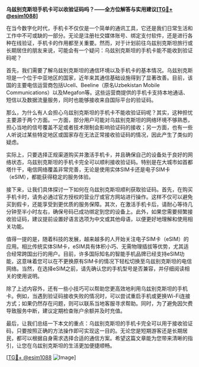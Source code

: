 **乌兹别克斯坦手机卡可以收验证码吗？——全方位解答与实用建议[[TG💪+ @esim1088](https://t.me/s/esim1088)]**

在当今数字化时代，手机卡不仅仅是一个简单的通讯工具，它还是我们日常生活和工作中不可或缺的一部分。无论是注册社交媒体账号、绑定支付软件，还是进行各种在线验证，手机卡的作用都至关重要。然而，对于计划前往乌兹别克斯坦旅行或长期居住的朋友来说，可能会有一个疑问：乌兹别克斯坦的手机卡能不能收到验证码呢？

首先，我们需要了解乌兹别克斯坦的通信环境以及手机卡的基本情况。乌兹别克斯坦是一个位于中亚地区的国家，近年来其通信基础设施得到了显著改善。目前，该国的主要电信运营商包括Ucell、Beeline（原名Uzbekistan Mobile Communications）以及Megafon等。这些运营商提供的手机卡支持本地通话、短信以及数据流量服务，同时也能够接收来自国际平台的验证码。

那么，为什么有人会担心乌兹别克斯坦的手机卡不能收验证码呢？其实，这种担忧主要源于两个方面。一方面，部分用户可能对乌兹别克斯坦的网络环境不够熟悉，担心当地的信号覆盖不足或者技术限制会影响验证码的接收；另一方面，也有一些人听说过某些特定地区或国家存在无法正常接收验证码的情况，因此产生了类似的疑虑。

实际上，只要选择正规渠道购买并激活手机卡，并且确保自己的设备处于良好的网络状态，乌兹别克斯坦的手机卡完全可以顺利接收验证码。特别是在大城市如首都塔什干，电信网络覆盖非常完善，无论是使用实体SIM卡还是电子SIM卡（eSIM），都能获得稳定的服务体验。

接下来，让我们具体探讨一下如何在乌兹别克斯坦顺利获取验证码。首先，在购买手机卡时，请务必通过官方授权的营业厅或官方网站进行操作。这样不仅可以避免买到假卡，还能享受到更优质的服务保障。其次，在激活手机卡后，请耐心等待几分钟至半小时左右，确保号码已成功绑定到您的设备上。此外，如果您需要频繁接收验证码，建议提前设置好语言选项为中文或其他母语，以便更好地理解和使用相关功能。

值得一提的是，随着科技的发展，越来越多的人开始关注电子SIM卡（eSIM）的应用。相比传统实体SIM卡，eSIM具有体积小巧、无需物理插拔等优势，尤其适合经常跨国出行的用户。目前，许多国际知名的智能手机品牌已经支持eSIM功能，这意味着您可以在不更换原有SIM卡的情况下轻松切换至乌兹别克斯坦的电信网络。当然，在选择eSIM之前，请先确认您的手机型号是否兼容，并仔细阅读相关的使用说明。

除了上述内容外，还有一些小技巧可以帮助您更高效地利用乌兹别克斯坦的手机卡。例如，当遇到验证码接收失败的情况时，可以尝试重启手机或更换Wi-Fi连接方式；如果仍然存在问题，则可以联系当地客服寻求帮助。同时，为了避免因欠费导致服务中断，建议定期检查账户余额并及时充值。

最后，让我们总结一下本文的重点：乌兹别克斯坦的手机卡完全可以用于接收验证码，只要按照正确的方法操作即可实现这一目的。无论您是短期游客还是长期居民，都可以根据自身需求选择合适的通信方案。希望这篇文章能为您带来清晰的指引，让您在乌兹别克斯坦的生活更加便捷顺畅。

[[TG💪+ @esim1088](https://t.me/s/esim1088) ![Image](https://i.postimg.cc/4NQfJmqS/Snipaste-2025-05-13-00-14-12.png)]